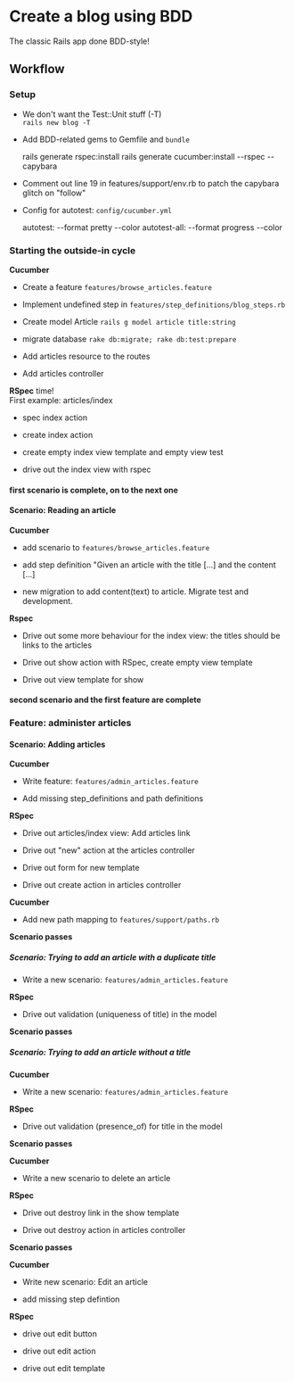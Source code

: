 # Create a blog using BDD

The classic Rails app done BDD-style!

## Workflow

### Setup

* We don't want the Test::Unit stuff (-T)  
`rails new blog -T`

* Add BDD-related gems to Gemfile and `bundle`

    rails generate rspec:install
    rails generate cucumber:install --rspec --capybara

* Comment out line 19 in features/support/env.rb to patch the capybara glitch on "follow"

* Config for autotest: `config/cucumber.yml`

    autotest: --format pretty --color
    autotest-all: --format progress --color

### Starting the outside-in cycle

__Cucumber__

* Create a feature `features/browse_articles.feature`

* Implement undefined step in `features/step_definitions/blog_steps.rb`

* Create model Article `rails g model article title:string`

* migrate database `rake db:migrate; rake db:test:prepare`

* Add articles resource to the routes

* Add articles controller

__RSpec__ time!  
First example: articles/index

* spec index action
* create index action
* create empty index view template and empty view test

* drive out the index view with rspec

#### first scenario is complete, on to the next one

#### Scenario: Reading an article

__Cucumber__

* add scenario to `features/browse_articles.feature`

* add step definition "Given an article with the title [...] and the content [...]

* new migration to add content(text) to article. Migrate test and development.

__Rspec__

* Drive out some more behaviour for the index view: the titles should be links to the articles

* Drive out show action with RSpec, create empty view template

* Drive out view template for show

#### second scenario and the first feature are complete

### Feature: administer articles

#### Scenario: Adding articles

__Cucumber__

* Write feature: `features/admin_articles.feature`

* Add missing step_definitions and path definitions

__RSpec__

* Drive out articles/index view: Add articles link

* Drive out "new" action at the articles controller

* Drive out form for new template

* Drive out create action in articles controller

__Cucumber__

* Add new path mapping to `features/support/paths.rb`

__Scenario passes__

##### Scenario: Trying to add an article with a duplicate title

* Write a new scenario: `features/admin_articles.feature`

__RSpec__

* Drive out validation (uniqueness of title) in the model

__Scenario passes__

##### Scenario: Trying to add an article without a title

__Cucumber__

* Write a new scenario: `features/admin_articles.feature`

__RSpec__

* Drive out validation (presence_of) for title in the model

__Scenario passes__

__Cucumber__

* Write a new scenario to delete an article

__RSpec__

* Drive out destroy link in the show template

* Drive out destroy action in articles controller

__Scenario passes__

__Cucumber__

* Write new scenario: Edit an article

* add missing step defintion

__RSpec__

* drive out edit button

* drive out edit action

* drive out edit template
